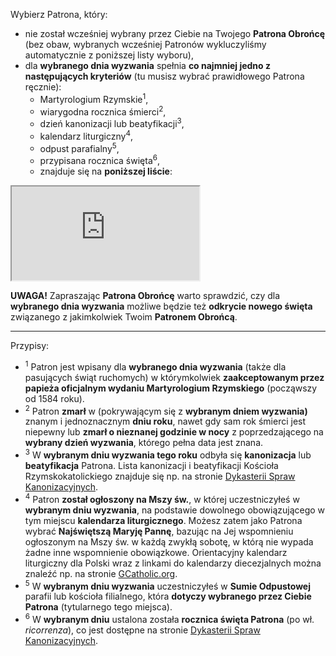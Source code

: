 Wybierz Patrona, który:
- nie został wcześniej wybrany przez Ciebie na Twojego **Patrona Obrońcę** (bez obaw, wybranych wcześniej Patronów wykluczyliśmy automatycznie z poniższej listy wyboru),
- dla **wybranego dnia wyzwania** spełnia **co najmniej jedno z następujących kryteriów** (tu musisz wybrać prawidłowego Patrona ręcznie):
  - Martyrologium Rzymskie<sup>1</sup>,
  - wiarygodna rocznica śmierci<sup>2</sup>,
  - dzień kanonizacji lub beatyfikacji<sup>3</sup>,
  - kalendarz liturgiczny<sup>4</sup>,
  - odpust parafialny<sup>5</sup>,
  - przypisana rocznica święta<sup>6</sup>,
  - znajduje się na **poniższej liście**:  

<iframe id="my-patrons-for-today" src="https://pl.mypatrons.org/dates/defender-patrons/#challenge-date#?mode=content-only&form=hidden"></iframe>
<br />

**UWAGA!** Zapraszając **Patrona Obrońcę** warto sprawdzić, czy dla **wybranego dnia wyzwania** możliwe będzie też **odkrycie nowego święta** związanego z jakimkolwiek Twoim **Patronem Obrońcą**.

---
Przypisy:

- <sup>1</sup> Patron jest wpisany dla **wybranego dnia wyzwania** (także dla pasujących świąt ruchomych) w którymkolwiek **zaakceptowanym przez papieża oficjalnym wydaniu Martyrologium Rzymskiego** (począwszy od 1584 roku).
- <sup>2</sup> Patron **zmarł** w (pokrywającym się z **wybranym dniem wyzwania)** znanym i jednoznacznym **dniu roku**, nawet gdy sam rok śmierci jest niepewny lub **zmarł o nieznanej godzinie w nocy** z poprzedzającego na **wybrany dzień wyzwania**, którego pełna data jest znana.
- <sup>3</sup> W **wybranym dniu wyzwania tego roku** odbyła się **kanonizacja** lub **beatyfikacja** Patrona. Lista kanonizacji i beatyfikacji Kościoła Rzymskokatolickiego znajduje się np. na stronie <a target="_blank" href="https://www.causesanti.va/it/celebrazioni.html">Dykasterii Spraw Kanonizacyjnych</a>.
- <sup>4</sup> Patron **został ogłoszony na Mszy św.**, w której uczestniczyłeś w **wybranym dniu wyzwania**, na podstawie dowolnego obowiązującego w tym miejscu **kalendarza liturgicznego**. Możesz zatem jako Patrona wybrać **Najświętszą Maryję Pannę**, bazując na Jej wspomnieniu ogłoszonym na Mszy św. w każdą zwykłą sobotę, w którą nie wypada żadne inne wspomnienie obowiązkowe. Orientacyjny kalendarz liturgiczny dla Polski wraz z linkami do kalendarzy diecezjalnych można znaleźć np. na stronie <a target="_blank" href="http://www.gcatholic.org/calendar/#current-year#/PL-pl.htm">GCatholic.org</a>.
- <sup>5</sup> W **wybranym dniu wyzwania** uczestniczyłeś w **Sumie Odpustowej** parafii lub kościoła filialnego, która **dotyczy wybranego przez Ciebie Patrona** (tytularnego tego miejsca).
- <sup>6</sup> W **wybranym dniu** ustalona została **rocznica święta Patrona** (po wł. _ricorrenza_), co jest dostępne na stronie <a target="_blank" href="https://www.causesanti.va/it/celebrazioni.html">Dykasterii Spraw Kanonizacyjnych</a>.
